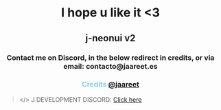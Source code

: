 <div align = "center">
    <h1><b>I hope u like it <3</b></h1>
    <h2>j-neonui v2</h2>
    <h3>Contact me on Discord, in the below redirect in credits, or via email: contacto@jaareet.es</h3>
    <div class = "credits">
        <h3 style = "font-weight:bold!important;color:skyblue">Credits <a href="https://discord.com/users/710608592100917420">@jaareet</a></h3>
    </div>
</div>

> </> J DEVELOPMENT DISCORD: [Click here](https://discord.gg/UVePgAXQPm)